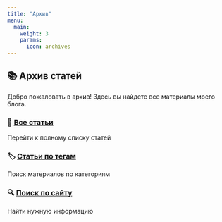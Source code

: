 ```yaml
---
title: "Архив"
menu:
  main:
    weight: 3
    params:
      icon: archives
---
```


## 📚 Архив статей

Добро пожаловать в архив! Здесь вы найдете все материалы моего блога.

### 📝 [Все статьи](/posts/)
Перейти к полному списку статей

### 🏷️ [Статьи по тегам](/tags/)
Поиск материалов по категориям

### 🔍 [Поиск по сайту](/search/)
Найти нужную информацию
